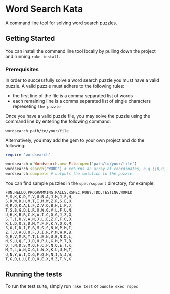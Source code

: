 # Word Search Kata

A command line tool for solving word search puzzles.

## Getting Started

You can install the command line tool locally by pulling down the project and running `rake install`.  

### Prerequisites

In order to successfully solve a word search puzzle you must have a valid puzzle.  A valid puzzle must adhere to the following rules:

- the first line of the file is a comma separated list of words
- each remaining line is a comma separated list of single characters represeting `the puzzle`

Once you have a valid puzzle file, you may solve the puzzle using the command line by entering the following command:

`wordsearch path/to/your/file`

Alternatively, you may add the gem to your own project and do the following:

```ruby
require 'wordsearch'

wordsearch = Wordsearch.new File.open("path/to/your/file")
wordsearch.search("WORD") # returns an array of coordinates, e.g [[0,0],[0,1],[0,2],[0,3]] or [] if not found
wordsearch.complete # outputs the solution to the puzzle
```

You can find sample puzzles in the `spec/support` directory, for example:

```
FUN,HELLO,PROGRAMMING,RAILS,RSPEC,RUBY,TDD,TESTING,WORLD
P,S,K,K,D,Y,V,U,B,A,J,M,J,F,H,
S,R,W,D,H,M,T,I,M,W,Z,R,S,E,U,
N,R,O,K,A,L,F,Z,V,Q,B,H,L,P,J,
T,S,B,G,D,L,R,O,W,G,V,L,F,U,N,
U,H,K,B,R,C,K,A,I,C,O,G,J,Z,G,
S,T,I,U,V,A,N,J,L,E,Z,F,F,O,D,
K,L,D,O,S,D,M,Y,F,P,K,Y,Q,Q,M,
S,O,I,D,I,E,B,M,S,S,N,W,P,M,I,
Z,T,U,A,O,U,F,J,I,R,P,M,W,K,B,
Q,E,V,M,R,Y,T,L,E,N,U,B,N,D,L,
N,S,U,Q,F,J,D,H,P,U,G,M,P,T,B,
Q,T,N,D,S,M,O,F,C,P,N,Q,E,T,K,
M,I,L,W,N,X,G,L,W,X,K,U,U,M,T,
U,N,Y,W,I,X,G,F,Q,H,N,I,A,J,W,
T,G,O,L,U,E,D,O,E,X,M,Z,T,V,X
```

## Running the tests

To run the test suite, simply run `rake test` or `bundle exec rspec`
